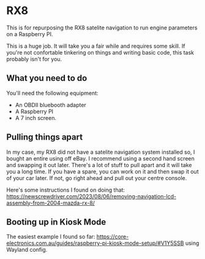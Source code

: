 # RX8

This is for repurposing the RX8 satelite navigation to run engine parameters on a Raspberry PI.

This is a huge job. It will take you a fair while and requires some skill. If you're not confortable tinkering on things and writing basic code, this task probably isn't for you.

## What you need to do

You'll need the following equipment:

* An OBDII bluebooth adapter
* A Raspberry PI
* A 7 inch screen.

## Pulling things apart

In my case, my RX8 did not have a satelite navigation system installed so, I bought an entire using off eBay. I recommend using a second hand screen and swapping it out later. There's a lot of stuff to pull apart and it will take you a long time. If you have a spare, you can work on it and then swap it out of your car later. If not, go right ahead and pull out your centre console. 

Here's some instructions I found on doing that: https://newscrewdriver.com/2023/08/06/removing-navigation-lcd-assembly-from-2004-mazda-rx-8/

## Booting up in Kiosk Mode

The easiest example I found so far: https://core-electronics.com.au/guides/raspberry-pi-kiosk-mode-setup/#V1Y5SSB using Wayland config.

